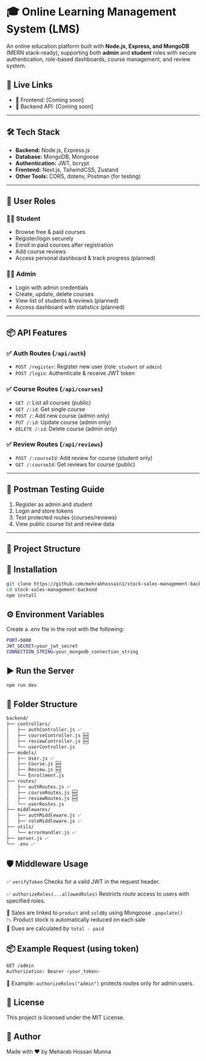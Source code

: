 # 🎓 Online Learning Management System (LMS)

An online education platform built with **Node.js, Express, and MongoDB** (MERN stack-ready), supporting both **admin** and **student** roles with secure authentication, role-based dashboards, course management, and review system.

## 🚀 Live Links

-   🔗 Frontend: [Coming soon]
-   🔗 Backend API: [Coming soon]

---

## 🛠️ Tech Stack

-   **Backend:** Node.js, Express.js
-   **Database:** MongoDB, Mongoose
-   **Authentication:** JWT, bcrypt
-   **Frontend:** Next.js, TailwindCSS, Zustand
-   **Other Tools:** CORS, dotenv, Postman (for testing)

---

## 🔐 User Roles

### 👨‍🎓 Student

-   Browse free & paid courses
-   Register/login securely
-   Enroll in paid courses after registration
-   Add course reviews
-   Access personal dashboard & track progress (planned)

### 👨‍💼 Admin

-   Login with admin credentials
-   Create, update, delete courses
-   View list of students & reviews (planned)
-   Access dashboard with statistics (planned)

---

## 📦 API Features

### ✅ Auth Routes (`/api/auth`)

-   `POST /register`: Register new user (role: `student` or `admin`)
-   `POST /login`: Authenticate & receive JWT token

### ✅ Course Routes (`/api/courses`)

-   `GET /`: List all courses (public)
-   `GET /:id`: Get single course
-   `POST /`: Add new course (admin only)
-   `PUT /:id`: Update course (admin only)
-   `DELETE /:id`: Delete course (admin only)

### ✅ Review Routes (`/api/reviews`)

-   `POST /:courseId`: Add review for course (student only)
-   `GET /:courseId`: Get reviews for course (public)

---

## 🧪 Postman Testing Guide

1. Register as admin and student
2. Login and store tokens
3. Test protected routes (courses/reviews)
4. View public course list and review data

---

## 📁 Project Structure

## 🚀 Installation

```bash
git clone https://github.com/mehrabhossain1/stock-sales-management-backend
cd stock-sales-management-backend
npm install
```

## ⚙️ Environment Variables

Create a .env file in the root with the following:

```bash
PORT=5000
JWT_SECRET=your_jwt_secret
CONNECTION_STRING=your_mongodb_connection_string
```

## ▶️ Run the Server

```bash
npm run dev
```

## 📁 Folder Structure

```bash
backend/
├── controllers/
│   ├── authController.js ✅
│   ├── courseController.js 🆕
│   ├── reviewController.js 🆕
│   └── userController.js
├── models/
│   ├── User.js ✅
│   ├── Course.js 🆕
│   ├── Review.js 🆕
│   └── Enrollment.js
├── routes/
│   ├── authRoutes.js ✅
│   ├── courseRoutes.js 🆕
│   ├── reviewRoutes.js 🆕
│   └── userRoutes.js
├── middlewares/
│   ├── authMiddleware.js ✅
│   ├── roleMiddleware.js ✅
├── utils/
│   └── errorHandler.js ✅
├── server.js ✅
└── .env ✅


```

<!-- ## 🔄 API Endpoints

| Method | Endpoint   | Roles Allowed              | Description             |
| ------ | ---------- | -------------------------- | ----------------------- |
| GET    | `/admin`   | `admin`                    | Only Admin can access   |
| GET    | `/manager` | `admin`, `manager`         | Admin or Manager access |
| GET    | `/user`    | `admin`, `manager`, `user` | All roles can access    |

### 📦 Product Endpoints (`/api/products`) – Admin Only

| Method | Endpoint            | Roles Allowed | Description      |
| ------ | ------------------- | ------------- | ---------------- |
| GET    | `/api/products`     | `admin`       | Get all products |
| POST   | `/api/products`     | `admin`       | Create product   |
| PUT    | `/api/products/:id` | `admin`       | Update product   |
| DELETE | `/api/products/:id` | `admin`       | Delete product   |

### 💸 Sales Endpoints (`/api/sales`) – Admin and Manager

| Method | Endpoint          | Roles Allowed      | Description                          |
| ------ | ----------------- | ------------------ | ------------------------------------ |
| POST   | `/api/sales`      | `admin`, `manager` | Record a sale                        |
| GET    | `/api/sales`      | `admin`, `manager` | Get all sales (role-based filtering) |
| GET    | `/api/sales/dues` | `admin`, `manager` | Get all due (unpaid) sales           | -->

## 🛡️ Middleware Usage

✅ `verifyToken`
Checks for a valid JWT in the request header.

✅ `authorizeRoles(...allowedRoles)`
Restricts route access to users with specified roles.

🔁 Sales are linked to `product` and `soldBy` using Mongoose `.populate()`  
📉 Product stock is automatically reduced on each sale  
🧾 Dues are calculated by `total - paid`

## 📦 Example Request (using token)

```bash
GET /admin
Authorization: Bearer <your_token>
```

📌 Example: `authorizeRoles("admin")` protects routes only for admin users.

## 📄 License

This project is licensed under the MIT License.

## 🙌 Author

Made with ❤️ by Meharab Hossan Munna
